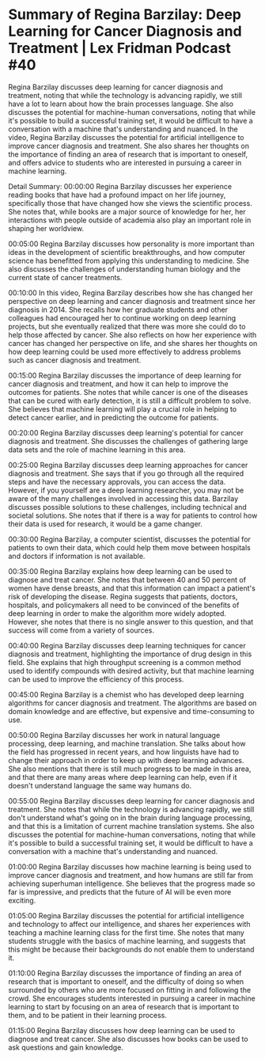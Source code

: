 # Summary of Regina Barzilay: Deep Learning for Cancer Diagnosis and Treatment | Lex Fridman Podcast #40

Regina Barzilay discusses deep learning for cancer diagnosis and treatment, noting that while the technology is advancing rapidly, we still have a lot to learn about how the brain processes language. She also discusses the potential for machine-human conversations, noting that while it's possible to build a successful training set, it would be difficult to have a conversation with a machine that's understanding and nuanced.
In the video, Regina Barzilay discusses the potential for artificial intelligence to improve cancer diagnosis and treatment. She also shares her thoughts on the importance of finding an area of research that is important to oneself, and offers advice to students who are interested in pursuing a career in machine learning.

Detail Summary: 
00:00:00
Regina Barzilay discusses her experience reading books that have had a profound impact on her life journey, specifically those that have changed how she views the scientific process. She notes that, while books are a major source of knowledge for her, her interactions with people outside of academia also play an important role in shaping her worldview.

00:05:00
Regina Barzilay discusses how personality is more important than ideas in the development of scientific breakthroughs, and how computer science has benefitted from applying this understanding to medicine. She also discusses the challenges of understanding human biology and the current state of cancer treatments.

00:10:00
In this video, Regina Barzilay describes how she has changed her perspective on deep learning and cancer diagnosis and treatment since her diagnosis in 2014. She recalls how her graduate students and other colleagues had encouraged her to continue working on deep learning projects, but she eventually realized that there was more she could do to help those affected by cancer. She also reflects on how her experience with cancer has changed her perspective on life, and she shares her thoughts on how deep learning could be used more effectively to address problems such as cancer diagnosis and treatment.

00:15:00
Regina Barzilay discusses the importance of deep learning for cancer diagnosis and treatment, and how it can help to improve the outcomes for patients. She notes that while cancer is one of the diseases that can be cured with early detection, it is still a difficult problem to solve. She believes that machine learning will play a crucial role in helping to detect cancer earlier, and in predicting the outcome for patients.

00:20:00
Regina Barzilay discusses deep learning's potential for cancer diagnosis and treatment. She discusses the challenges of gathering large data sets and the role of machine learning in this area.

00:25:00
Regina Barzilay discusses deep learning approaches for cancer diagnosis and treatment. She says that if you go through all the required steps and have the necessary approvals, you can access the data. However, if you yourself are a deep learning researcher, you may not be aware of the many challenges involved in accessing this data. Barzilay discusses possible solutions to these challenges, including technical and societal solutions. She notes that if there is a way for patients to control how their data is used for research, it would be a game changer.

00:30:00
Regina Barzilay, a computer scientist, discusses the potential for patients to own their data, which could help them move between hospitals and doctors if information is not available.

00:35:00
Regina Barzilay explains how deep learning can be used to diagnose and treat cancer. She notes that between 40 and 50 percent of women have dense breasts, and that this information can impact a patient's risk of developing the disease. Regina suggests that patients, doctors, hospitals, and policymakers all need to be convinced of the benefits of deep learning in order to make the algorithm more widely adopted. However, she notes that there is no single answer to this question, and that success will come from a variety of sources.

00:40:00
Regina Barzilay discusses deep learning techniques for cancer diagnosis and treatment, highlighting the importance of drug design in this field. She explains that high throughput screening is a common method used to identify compounds with desired activity, but that machine learning can be used to improve the efficiency of this process.

00:45:00
Regina Barzilay is a chemist who has developed deep learning algorithms for cancer diagnosis and treatment. The algorithms are based on domain knowledge and are effective, but expensive and time-consuming to use.

00:50:00
Regina Barzilay discusses her work in natural language processing, deep learning, and machine translation. She talks about how the field has progressed in recent years, and how linguists have had to change their approach in order to keep up with deep learning advances. She also mentions that there is still much progress to be made in this area, and that there are many areas where deep learning can help, even if it doesn't understand language the same way humans do.

00:55:00
Regina Barzilay discusses deep learning for cancer diagnosis and treatment. She notes that while the technology is advancing rapidly, we still don't understand what's going on in the brain during language processing, and that this is a limitation of current machine translation systems. She also discusses the potential for machine-human conversations, noting that while it's possible to build a successful training set, it would be difficult to have a conversation with a machine that's understanding and nuanced.

01:00:00
Regina Barzilay discusses how machine learning is being used to improve cancer diagnosis and treatment, and how humans are still far from achieving superhuman intelligence. She believes that the progress made so far is impressive, and predicts that the future of AI will be even more exciting.

01:05:00
Regina Barzilay discusses the potential for artificial intelligence and technology to affect our intelligence, and shares her experiences with teaching a machine learning class for the first time. She notes that many students struggle with the basics of machine learning, and suggests that this might be because their backgrounds do not enable them to understand it.

01:10:00
Regina Barzilay discusses the importance of finding an area of research that is important to oneself, and the difficulty of doing so when surrounded by others who are more focused on fitting in and following the crowd. She encourages students interested in pursuing a career in machine learning to start by focusing on an area of research that is important to them, and to be patient in their learning process.

01:15:00
Regina Barzilay discusses how deep learning can be used to diagnose and treat cancer. She also discusses how books can be used to ask questions and gain knowledge.

